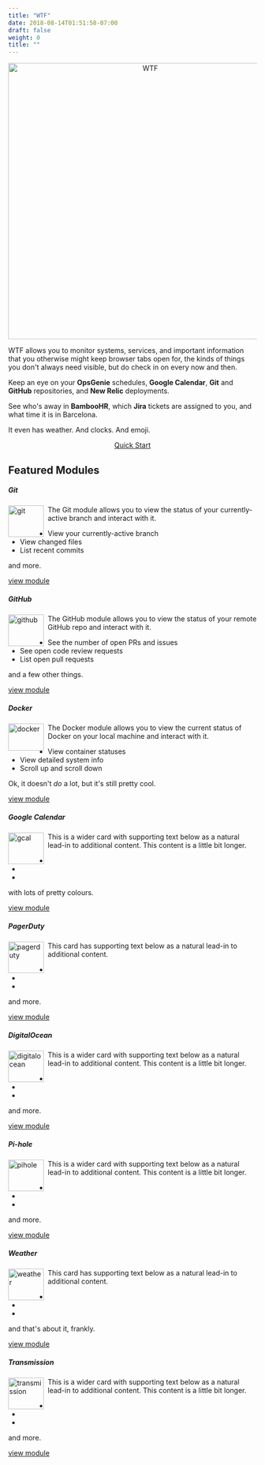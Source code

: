 ```yaml
---
title: "WTF"
date: 2018-08-14T01:51:58-07:00
draft: false
weight: 0
title: ""
---
```


<p align="center">
    <img src="imgs/logo_transparent.png" title="WTF" alt="WTF" width="560" height="560" />
</p>

WTF allows you to monitor systems, services, and important information that you otherwise might keep browser tabs open for, the kinds of things you don't always need visible, but do check in on every now and then.

Keep an eye on your **OpsGenie** schedules, **Google Calendar**, **Git** and **GitHub** repositories, and **New Relic** deployments.

See who's away in **BambooHR**, which **Jira** tickets are assigned to you, and what time it is in Barcelona.

It even has weather. And clocks. And emoji.

<p align="center">
    <a href="/getting_started" class="btn btn-primary" role="button">Quick Start</a>
</p>

## Featured Modules

<div class="card-group">
  <div class="card">
    <div class="card-body">
      <h5 class="card-title">Git</h5>
      <p class="card-text">
        <img src="/imgs/services/git.png" width="72" height="64" alt="git" title="git" style="float: left; padding-right: 8px;" />
        The Git module allows you to view the status of your currently-active branch and interact with it.
        <br />
        <ul>
          <li> View your currently-active branch</li>
          <li> View changed files</li>
          <li> List recent commits</li>
        </ul>
        and more.
      </p>
    </div>
    <div class="card-footer">
      <div class="centered"><a href="/modules/git/" >view module</a></div>
    </div>
  </div>
  <div class="card">
    <div class="card-body">
      <h5 class="card-title">GitHub</h5>
      <p class="card-text">
        <img src="/imgs/services/github.png" width="72" height="64" alt="github" title="github" style="float: left; padding-right: 8px;" />
        The GitHub module allows you to view the status of your remote GitHub repo and interact with it.
        <ul>
          <li>See the number of open PRs and issues</li>
          <li>See open code review requests</li>
          <li>List open pull requests</li>
        </ul>
        and a few other things.
      </p>
    </div>
    <div class="card-footer">
      <div class="centered"><a href="/modules/github/" >view module</a></div>
    </div>
  </div>
  <div class="card">
    <div class="card-body">
      <h5 class="card-title">Docker</h5>
      <p class="card-text">
        <img src="/imgs/services/docker.png" width="72" height="55" alt="docker" title="docker" style="float: left; padding-right: 8px;" />
        The Docker module allows you to view the current status of Docker on your local machine and interact with it.
        <ul>
          <li>View container statuses</li>
          <li>View detailed system info</li>
          <li>Scroll up and scroll down</li>
        </ul>
        Ok, it doesn't <i>do</i> a lot, but it's still pretty cool.
      </p>
    </div>
    <div class="card-footer">
      <div class="centered"><a href="/modules/docker/" >view module</a></div>
    </div>
  </div>
</div>

<div class="card-group mt-4">
  <div class="card">
    <div class="card-body">
      <h5 class="card-title">Google Calendar</h5>
      <p class="card-text">
        <img src="/imgs/services/gcal.png" width="72" height="64" alt="gcal" title="gcal" style="float: left; padding-right: 8px;" />
        This is a wider card with supporting text below as a natural lead-in to additional content. This content is a little bit longer.
        <ul>
          <li> </li>
          <li> </li>
          <li> </li>
        </ul>
        with lots of pretty colours.
      </p>
    </div>
    <div class="card-footer">
      <div class="centered"><a href="/modules/gcal/" >view module</a></div>
    </div>
  </div>
  <div class="card">
    <div class="card-body">
      <h5 class="card-title">PagerDuty</h5>
      <p class="card-text">
        <img src="/imgs/services/pagerduty.jpg" width="72" height="64" alt="pagerduty" title="pagerduty" style="float: left; padding-right: 8px;" />
        This card has supporting text below as a natural lead-in to additional content.
        <ul>
          <li> </li>
          <li> </li>
          <li> </li>
        </ul>
        and more.
      </p>
    </div>
    <div class="card-footer">
      <div class="centered"><a href="/modules/pagerduty/" >view module</a></div>
    </div>
  </div>
  <div class="card">
    <div class="card-body">
      <h5 class="card-title">DigitalOcean</h5>
      <p class="card-text">
        <img src="/imgs/services/digitalocean.png" width="72" height="64" alt="digitalocean" title="digitalocean" style="float: left; padding-right: 8px;" />
        This is a wider card with supporting text below as a natural lead-in to additional content. This content is a little bit longer.
        <ul>
          <li> </li>
          <li> </li>
          <li> </li>
        </ul>
        and more.
      </p>
    </div>
    <div class="card-footer">
      <div class="centered"><a href="/modules/digitalocean/" >view module</a></div>
    </div>
  </div>
</div>

<div class="card-group mt-4">
  <div class="card">
    <div class="card-body">
      <h5 class="card-title">Pi-hole</h5>
      <p class="card-text">
        <img src="/imgs/services/pihole.png" width="72" height="64" alt="pihole" title="pihole" style="float: left; padding-right: 8px;" />
        This is a wider card with supporting text below as a natural lead-in to additional content. This content is a little bit longer.
        <ul>
          <li> </li>
          <li> </li>
          <li> </li>
        </ul>
        and more.
      </p>
    </div>
    <div class="card-footer">
      <div class="centered"><a href="/modules/pihole/" >view module</a></div>
    </div>
  </div>
  <div class="card">
    <div class="card-body">
      <h5 class="card-title">Weather</h5>
      <p class="card-text">
        <img src="/imgs/services/weather.jpg" width="72" height="64" alt="weather" title="weather" style="float: left; padding-right: 8px;" />
        This card has supporting text below as a natural lead-in to additional content.
        <ul>
          <li> </li>
          <li> </li>
          <li> </li>
        </ul>
        and that's about it, frankly.
      </p>
    </div>
    <div class="card-footer">
      <div class="centered"><a href="/modules/weather/" >view module</a></div>
    </div>
  </div>
  <div class="card">
    <div class="card-body">
      <h5 class="card-title">Transmission</h5>
      <p class="card-text">
        <img src="/imgs/services/transmission.png" width="72" height="64" alt="transmission" title="transmission" style="float: left; padding-right: 8px;" />
        This is a wider card with supporting text below as a natural lead-in to additional content. This content is a little bit longer.
        <ul>
          <li> </li>
          <li> </li>
          <li> </li>
        </ul>
        and more.
      </p>
    </div>
    <div class="card-footer">
      <div class="centered"><a href="/modules/transmission/" >view module</a></div>
    </div>
  </div>
</div>